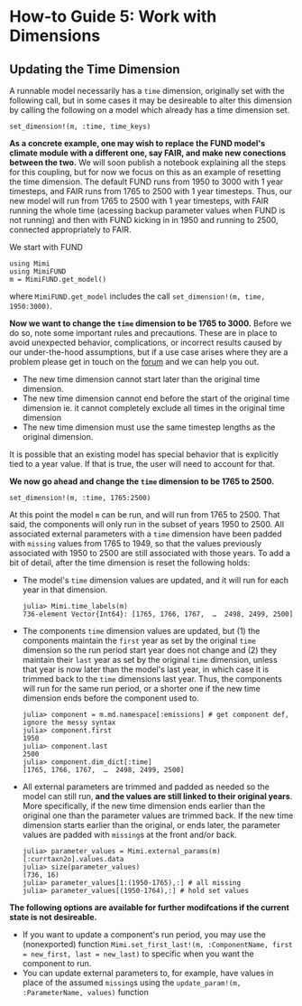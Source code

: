 # How-to Guide 5: Work with Dimensions

## Updating the Time Dimension

A runnable model necessarily has a `time` dimension, originally set with the following call, but in some cases it may be desireable to alter this dimension by calling the following on a model which already has a time dimension set.
```
set_dimension!(m, :time, time_keys)
```
**As a concrete example, one may wish to replace the FUND model's climate module with a different one, say FAIR, and make new conections between the two.**  We will soon publish a notebook explaining all the steps for this coupling, but for now we focus on this as an example of resetting the time dimension.  The default FUND runs from 1950 to 3000 with 1 year timesteps, and FAIR runs from 1765 to 2500 with 1 year timesteps. Thus, our new model will run from 1765 to 2500 with 1 year timesteps, with FAIR running the whole time (acessing backup parameter values when FUND is not running) and then with FUND  kicking in in 1950 and running to 2500, connected appropriately to FAIR. 

We start with FUND
```
using Mimi
using MimiFUND
m = MimiFUND.get_model()
```
where `MimiFUND.get_model` includes the call `set_dimension!(m, time, 1950:3000)`.

**Now we want to change the `time` dimension to be 1765 to 3000.** Before we do so, note some important rules and precautions. These are in place to avoid unexpected behavior, complications, or incorrect results caused by our under-the-hood assumptions, but if a use case arises where they are a problem please get in touch on the [forum](https://forum.mimiframework.org) and we can help you out.

- The new time dimension cannot start later than the original time dimension.  
- The new time dimension cannot end before the start of the original time dimension ie. it cannot completely exclude all times in the original time dimension
- The new time dimension must use the same timestep lengths as the original dimension.

It is possible that an existing model has special behavior that is explicitly tied to a year value.  If that is true, the user will need to account for that.

**We now go ahead and change the `time` dimension to be 1765 to 2500.** 
```
set_dimension!(m, :time, 1765:2500)
```
At this point the model `m` can be run, and will run from 1765 to 2500. That said, the components will only run in the subset of years 1950 to 2500.  All associated external parameters with a `time` dimension have been padded with `missing` values from 1765 to 1949, so that the values previously associated with 1950 to 2500 are still associated with those years.  To add a bit of detail, after the time dimension is reset the following holds:

- The model's `time` dimension values are updated, and it will run for each year in that dimension.
    ```
    julia> Mimi.time_labels(m)
    736-element Vector{Int64}: [1765, 1766, 1767,  …  2498, 2499, 2500]
    ```
- The components `time` dimension values are updated, but (1) the components maintain the `first` year as set by the original `time` dimension so the run period start year does not change and (2) they maintain their `last` year as set by the original `time` dimension, unless that year is now later than the model's last year, in which case it is trimmed back to the `time` dimensions last year.  Thus, the components will run for the same run period, or a shorter one if the new time dimension ends before the component used to.
    ```
    julia> component = m.md.namespace[:emissions] # get component def, ignore the messy syntax
    julia> component.first
    1950
    julia> component.last
    2500
    julia> component.dim_dict[:time]
    [1765, 1766, 1767,  …  2498, 2499, 2500]
    ```
- All external parameters are trimmed and padded as needed so the model can still run, **and the values are still linked to their original years**.  More specifically, if the new time dimension ends earlier than the original one than the parameter values are trimmed back.  If the new time dimension starts earlier than the original, or ends later, the parameter values are padded with `missing`s at the front and/or back.
    ```
    julia> parameter_values = Mimi.external_params(m)[:currtaxn2o].values.data
    julia> size(parameter_values)
    (736, 16)
    julia> parameter_values[1:(1950-1765),:] # all missing
    julia> parameter_values[(1950-1764),:] # hold set values
    ```
**The following options are available for further modifcations if the current state is not desireable.**

- If you want to update a component's run period, you may use the (nonexported) function `Mimi.set_first_last!(m, :ComponentName, first = new_first, last = new_last)` to specific when you want the component to run.
- You can update external parameters to, for example, have values in place of the assumed `missing`s using the `update_param!(m, :ParameterName, values)` function 
